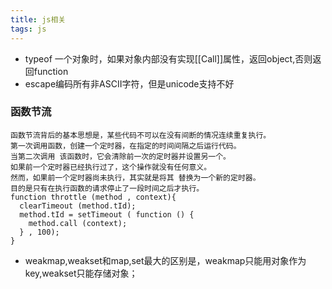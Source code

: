 ```yaml
---
title: js相关
tags: js
---
```

- typeof 一个对象时，如果对象内部没有实现[[Call]]属性，返回object,否则返回function
- escape编码所有非ASCII字符，但是unicode支持不好

### 函数节流
```
函数节流背后的基本思想是，某些代码不可以在没有间断的情况连续重复执行。
第一次调用函数，创建一个定时器，在指定的时间间隔之后运行代码。
当第二次调用 该函数时，它会清除前一次的定时器并设置另一个。
如果前一个定时器已经执行过了，这个操作就没有任何意义。
然而，如果前一个定时器尚未执行，其实就是将其 替换为一个新的定时器。
目的是只有在执行函数的请求停止了一段时间之后才执行。
function throttle (method , context){
  clearTimeout (method.tId);
  method.tId = setTimeout ( function () {
    method.call (context);
  } , 100);
}
```
- weakmap,weakset和map,set最大的区别是，weakmap只能用对象作为key,weakset只能存储对象；

